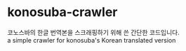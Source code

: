 # konosuba-crawler

코노스바의 한글 번역본을 스크래핑하기 위해 쓴 간단한 코드입니다.  
a simple crawler for konosuba's Korean translated version
